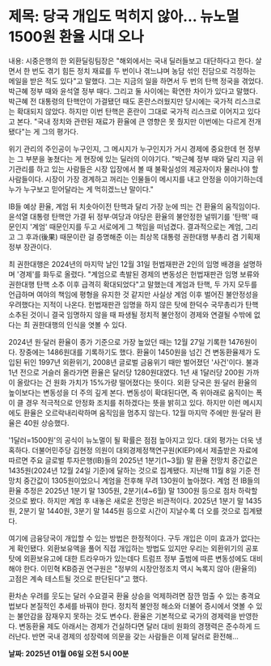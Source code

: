 # **제목: 당국 개입도 먹히지 않아… 뉴노멀 1500원 환율 시대 오나**

  내용: 시중은행의 한 외환딜링팀장은 "해외에서는 국내 딜러들보고 대단하다고 한다. 살면서 한 번도 겪기 힘든 정치 재료를 두 번이나 겪느냐며 농담 섞인 진담으로 걱정하는 메일을 받은 적도 있다"고 말했다. 그는 지금의 일을 하면서 두 번의 탄핵 정국을 겪었다. 박근혜 정부 때와 윤석열 정부 때다. 그리고 둘 사이에는 확연한 차이가 있다고 말했다. 박근혜 전 대통령의 탄핵안이 가결됐던 때도 혼란스러웠지만 당시에는 국가적 리스크로는 확대되지 않았다. 하지만 이번 탄핵은 혼란이 그대로 국가적 리스크로 이어지고 있다고 본다. "국내 정치와 관련된 재료가 환율에 큰 영향은 못 줬지만 이번에는 다르게 전개됐다"는 게 그의 평가다.

위기 관리의 주인공이 누구인지, 그 메시지가 누구인지가 거시 경제에 중요한데 현 정부는 그 부분을 놓쳤다는 게 현장에 있는 딜러의 이야기다. "박근혜 정부 때와 달리 지금 위기관리를 하고 있는 사람들은 시장 입장에서 볼 때 불확실성의 제공자이자 물러나야 할 사람들이다. 시장이 가장 경계하고 꺼리는 인물들이 메시지를 내고 안정을 이야기하는데 누가 누구보고 믿어달라는 게 먹히겠느냔 말이다."

IB들 예상 환율, 계엄 뒤 치솟아이전 탄핵과 달리 가장 눈에 띄는 건 환율의 움직임이다. 윤석열 대통령 탄핵안 가결 뒤 정부·여당과 야당은 환율의 불안정한 널뛰기를 '탄핵' 때문인지 '계엄' 때문인지를 두고 서로에게 그 책임을 떠넘겼다. 결과적으로는 계엄, 그리고 그 후과(後果) 때문이란 걸 증명해준 이는 최상목 대통령 권한대행 부총리 겸 기획재정부 장관이다.

최 권한대행은 2024년의 마지막 날인 12월 31일 헌법재판관 2인의 임명 배경을 설명하며 '경제'를 화두로 올렸다. "계엄으로 촉발된 경제의 변동성은 헌법재판관 임명 보류와 권한대행 탄핵 소추 이후 급격히 확대되었다"고 말했는데 계엄과 탄핵, 두 가지 모두를 언급하며 여야의 책임에 평형을 유지한 것 같지만 사실상 계엄 이후 벌어진 불안정성을 우려했다는 지적이 나온다. 헌법재판관 임명을 하지 않은 탓에 한덕수 국무총리가 탄핵소추된 것이니 결국 임명하지 않을 때 파생될 정치적 불안정이 경제와 연결될 수밖에 없다는 최 권한대행의 인식을 엿볼 수 있다.

2024년 원·달러 환율이 종가 기준으로 가장 높았던 때는 12월 27일 기록한 1476원이다. 장중에는 1486원대를 기록하기도 했다. 환율이 1450원을 넘긴 건 변동환율제가 도입된 뒤인 1997년 외환위기, 2008년 글로벌 금융위기 때만 벌어졌던 '사건'이다. 불과 1년 전으로 거슬러 올라가면 환율은 달러당 1280원대였다. 1년 새 1달러당 200원 가까이 올랐다는 건 원화 가치가 15%가량 떨어졌다는 뜻이다. 외환 당국은 원·달러 환율의 높이보다는 변동성을 더 주의 깊게 본다. 변동성이 확대된다면, 즉 위아래로 움직이는 폭이 클 경우 적극적으로 안정화 조치를 취하겠다는 뜻을 밝히고 있다. 하지만 이런 메시지에도 환율은 오르락내리락하며 움직임을 멈추지 않는다. 12월 마지막 주에만 원·달러 환율은 40원 상승했다.

'1달러=1500원'의 공식이 뉴노멀이 될 확률은 점점 높아지고 있다. 대외 평가는 더욱 냉혹하다. 더불어민주당 김현정 의원이 대외경제정책연구원(KIEP)에서 제출받은 자료에 따르면 주요 글로벌 투자은행(IB)들의 2025년 1분기(1~3월) 말 환율 전망치 중간값은 1435원(2024년 12월 24일 기준)에 달하는 것으로 집계됐다. 지난해 11월 8일 기준 전망치 중간값이 1305원이었으니 계엄을 전후해 무려 130원이 높아졌다. 계엄 전 IB들의 환율 추정은 2025년 1분기 말 1305원, 2분기(4~6월) 말 1300원 등으로 점차 하락할 것으로 봤다. 하지만 계엄 후 내놓은 새로운 전망은 비관적이다. 2025년 1분기 말 1435원, 2분기 말 1440원, 3분기 말 1445원 등으로 시간이 지날수록 더 오를 것으로 집계됐다.

여기에 금융당국이 개입할 수 있는 방법은 한정적이다. 구두 개입은 이미 효과가 없다는 게 확인됐다. 외환보유액을 풀어 직접 개입하는 방법도 있지만 우리는 외환위기의 공포 탓에 외환보유고에 대한 트라우마가 있는데다 트럼프 정부 출범에 따른 변동성에도 대비해야 한다. 이민혁 KB증권 연구원은 "정부의 시장안정조치 역시 녹록지 않아 (환율의) 고점은 계속 테스트될 것으로 판단된다"고 했다.

환차손 우려를 웃도는 달러 수요결국 환율 상승을 억제하려면 잠깐 멈출 수 있는 충격요법보다 본질적인 추세를 바꿔야 한다. 정치적 불안정 해소와 더불어 증시에서 엿볼 수 있는 불안감을 잠재우지 못하는 것도 변수다. 환율은 기본적으로 국가의 경제력을 반영한다. 변동환율 제도 아래서는 경제가 건실하다면 달러 대비 원화의 경쟁력은 준수하게 드러난다. 반면 국내 경제의 성장력에 의문을 갖는 사람들은 이제 달러로 환전해...

  **날짜: 2025년 01월 06일 오전 5시 00분**